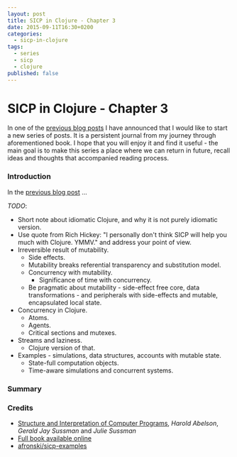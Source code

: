 ```yaml
---
layout: post
title: SICP in Clojure - Chapter 3
date: 2015-09-11T16:30+0200
categories:
  - sicp-in-clojure
tags:
  - series
  - sicp
  - clojure
published: false
---
```


# SICP in Clojure - Chapter 3

<quote class="disclaimer">In one of the <a href="http://www.afronski.pl/books-that-changed-my-career/2015/06/01/books-that-changed-my-career-structure-and-interpretation-of-computer-programs.html">previous blog posts</a> I have announced that I would like to start a new series of posts. It is a persistent journal from my journey through aforementioned book. I hope that you will enjoy it and find it useful - the main goal is to make this series a place where we can return in future, recall ideas and thoughts that accompanied reading process.</quote>

### Introduction

In the [previous blog post](http://www.afronski.pl/sicp-in-clojure/2015/06/04/sicp-in-clojure-chapter-2.html) ...

*TODO*:

- Short note about idiomatic Clojure, and why it is not purely idiomatic version.
- Use quote from Rich Hickey: "I personally don't think SICP will help you much with Clojure. YMMV." and address your point of view.
- Irreversible result of mutability.
  - Side effects.
  - Mutability breaks referential transparency and substitution model.
  - Concurrency with mutability.
    - Significance of time with concurrency.
  - Be pragmatic about mutability - side-effect free core, data transformations - and peripherals with side-effects and mutable, encapsulated local state.
- Concurrency in Clojure.
  - Atoms.
  - Agents.
  - Critical sections and mutexes.
- Streams and laziness.
  - Clojure version of that.
- Examples - simulations, data structures, accounts with mutable state.
  - State-full computation objects.
  - Time-aware simulations and concurrent systems.

### Summary

### Credits

- [Structure and Interpretation of Computer Programs](http://mitpress.mit.edu/books/structure-and-interpretation-computer-programs), *Harold Abelson*, *Gerald Jay Sussman* and *Julie Sussman*
- [Full book available online](https://mitpress.mit.edu/sicp/full-text/book/book.html)
- [afronski/sicp-examples](https://github.com/afronski/sicp-examples)
